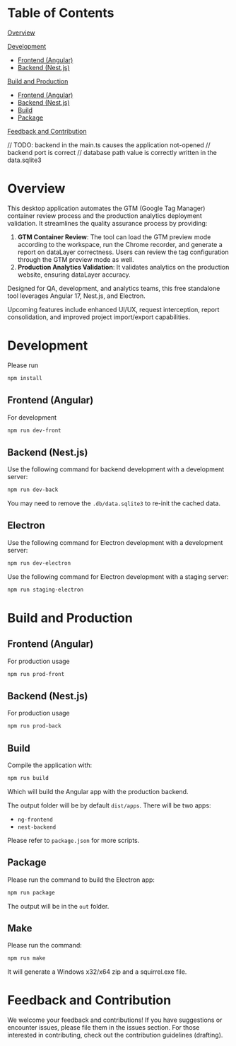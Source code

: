 # Table of Contents

[Overview](#overview)

[Development](#development)

- [Frontend (Angular)](#frontend-angular)
- [Backend (Nest.js)](#backend-nestjs)

[Build and Production](#build-and-production)

- [Frontend (Angular)](#frontend-angular-1)
- [Backend (Nest.js)](#backend-nestjs-1)
- [Build](#build)
- [Package](#package)

[Feedback and Contribution](#feedback-and-contribution)

// TODO: backend in the main.ts causes the application not-opened
// backend port is correct
// database path value is correctly written in the data.sqlite3

# Overview

This desktop application automates the GTM (Google Tag Manager) container review process and the production analytics deployment validation. It streamlines the quality assurance process by providing:

1. **GTM Container Review**: The tool can load the GTM preview mode according to the workspace, run the Chrome recorder, and generate a report on dataLayer correctness. Users can review the tag configuration through the GTM preview mode as well.
2. **Production Analytics Validation**: It validates analytics on the production website, ensuring dataLayer accuracy.

Designed for QA, development, and analytics teams, this free standalone tool leverages Angular 17, Nest.js, and Electron.

Upcoming features include enhanced UI/UX, request interception, report consolidation, and improved project import/export capabilities.

# Development

Please run

```bash
npm install

```

## Frontend (Angular)

For development

```bash
npm run dev-front
```

## Backend (Nest.js)

Use the following command for backend development with a development server:

```bash
npm run dev-back
```

You may need to remove the `.db/data.sqlite3` to re-init the cached data.

## Electron

Use the following command for Electron development with a development server:

```bash
npm run dev-electron
```

Use the following command for Electron development with a staging server:

```bash
npm run staging-electron
```

# Build and Production

## Frontend (Angular)

For production usage

```bash
npm run prod-front
```

## Backend (Nest.js)

For production usage

```bash
npm run prod-back
```

## Build

Compile the application with:

```bash
npm run build
```

Which will build the Angular app with the production backend.

The output folder will be by default `dist/apps`. There will be two apps:

- `ng-frontend`
- `nest-backend`

Please refer to `package.json` for more scripts.

## Package

Please run the command to build the Electron app:

```bash
npm run package
```

The output will be in the `out` folder.

## Make

Please run the command:

```bash
npm run make
```

It will generate a Windows x32/x64 zip and a squirrel.exe file.

# Feedback and Contribution

We welcome your feedback and contributions! If you have suggestions or encounter issues, please file them in the issues section. For those interested in contributing, check out the contribution guidelines (drafting).
